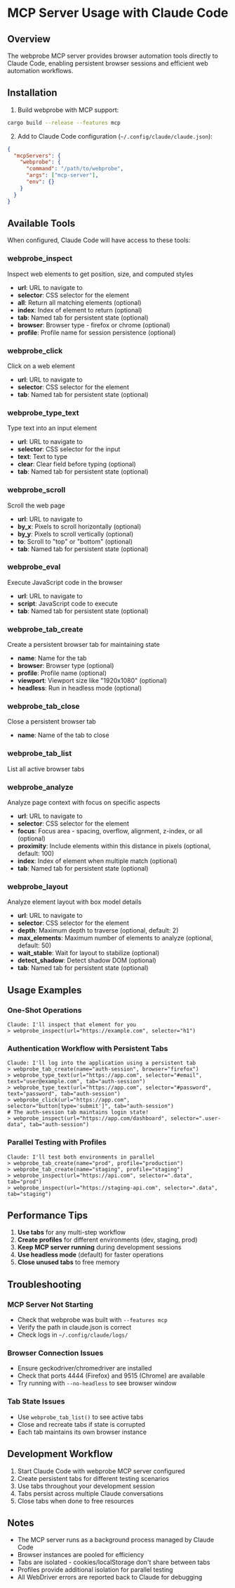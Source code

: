# MCP Server Usage with Claude Code

## Overview

The webprobe MCP server provides browser automation tools directly to Claude Code, enabling persistent browser sessions and efficient web automation workflows.

## Installation

1. Build webprobe with MCP support:
```bash
cargo build --release --features mcp
```

2. Add to Claude Code configuration (`~/.config/claude/claude.json`):
```json
{
  "mcpServers": {
    "webprobe": {
      "command": "/path/to/webprobe",
      "args": ["mcp-server"],
      "env": {}
    }
  }
}
```

## Available Tools

When configured, Claude Code will have access to these tools:

### webprobe_inspect
Inspect web elements to get position, size, and computed styles
- **url**: URL to navigate to
- **selector**: CSS selector for the element
- **all**: Return all matching elements (optional)
- **index**: Index of element to return (optional)
- **tab**: Named tab for persistent state (optional)
- **browser**: Browser type - firefox or chrome (optional)
- **profile**: Profile name for session persistence (optional)

### webprobe_click
Click on a web element
- **url**: URL to navigate to
- **selector**: CSS selector for the element
- **tab**: Named tab for persistent state (optional)

### webprobe_type_text
Type text into an input element
- **url**: URL to navigate to
- **selector**: CSS selector for the input
- **text**: Text to type
- **clear**: Clear field before typing (optional)
- **tab**: Named tab for persistent state (optional)

### webprobe_scroll
Scroll the web page
- **url**: URL to navigate to
- **by_x**: Pixels to scroll horizontally (optional)
- **by_y**: Pixels to scroll vertically (optional)
- **to**: Scroll to "top" or "bottom" (optional)
- **tab**: Named tab for persistent state (optional)

### webprobe_eval
Execute JavaScript code in the browser
- **url**: URL to navigate to
- **script**: JavaScript code to execute
- **tab**: Named tab for persistent state (optional)

### webprobe_tab_create
Create a persistent browser tab for maintaining state
- **name**: Name for the tab
- **browser**: Browser type (optional)
- **profile**: Profile name (optional)
- **viewport**: Viewport size like "1920x1080" (optional)
- **headless**: Run in headless mode (optional)

### webprobe_tab_close
Close a persistent browser tab
- **name**: Name of the tab to close

### webprobe_tab_list
List all active browser tabs

### webprobe_analyze
Analyze page context with focus on specific aspects
- **url**: URL to navigate to
- **selector**: CSS selector for the element
- **focus**: Focus area - spacing, overflow, alignment, z-index, or all (optional)
- **proximity**: Include elements within this distance in pixels (optional, default: 100)
- **index**: Index of element when multiple match (optional)
- **tab**: Named tab for persistent state (optional)

### webprobe_layout
Analyze element layout with box model details
- **url**: URL to navigate to
- **selector**: CSS selector for the element
- **depth**: Maximum depth to traverse (optional, default: 2)
- **max_elements**: Maximum number of elements to analyze (optional, default: 50)
- **wait_stable**: Wait for layout to stabilize (optional)
- **detect_shadow**: Detect shadow DOM (optional)
- **tab**: Named tab for persistent state (optional)

## Usage Examples

### One-Shot Operations
```
Claude: I'll inspect that element for you
> webprobe_inspect(url="https://example.com", selector="h1")
```

### Authentication Workflow with Persistent Tabs
```
Claude: I'll log into the application using a persistent tab
> webprobe_tab_create(name="auth-session", browser="firefox")
> webprobe_type_text(url="https://app.com", selector="#email", text="user@example.com", tab="auth-session")
> webprobe_type_text(url="https://app.com", selector="#password", text="password", tab="auth-session")
> webprobe_click(url="https://app.com", selector="button[type='submit']", tab="auth-session")
# The auth-session tab maintains login state!
> webprobe_inspect(url="https://app.com/dashboard", selector=".user-data", tab="auth-session")
```

### Parallel Testing with Profiles
```
Claude: I'll test both environments in parallel
> webprobe_tab_create(name="prod", profile="production")
> webprobe_tab_create(name="staging", profile="staging")
> webprobe_inspect(url="https://api.com", selector=".data", tab="prod")
> webprobe_inspect(url="https://staging-api.com", selector=".data", tab="staging")
```


## Performance Tips

1. **Use tabs** for any multi-step workflow
2. **Create profiles** for different environments (dev, staging, prod)
3. **Keep MCP server running** during development sessions
4. **Use headless mode** (default) for faster operations
5. **Close unused tabs** to free memory

## Troubleshooting

### MCP Server Not Starting
- Check that webprobe was built with `--features mcp`
- Verify the path in claude.json is correct
- Check logs in `~/.config/claude/logs/`

### Browser Connection Issues
- Ensure geckodriver/chromedriver are installed
- Check that ports 4444 (Firefox) and 9515 (Chrome) are available
- Try running with `--no-headless` to see browser window

### Tab State Issues
- Use `webprobe_tab_list()` to see active tabs
- Close and recreate tabs if state is corrupted
- Each tab maintains its own browser instance

## Development Workflow

1. Start Claude Code with webprobe MCP server configured
2. Create persistent tabs for different testing scenarios
3. Use tabs throughout your development session
4. Tabs persist across multiple Claude conversations
5. Close tabs when done to free resources

## Notes

- The MCP server runs as a background process managed by Claude Code
- Browser instances are pooled for efficiency
- Tabs are isolated - cookies/localStorage don't share between tabs
- Profiles provide additional isolation for parallel testing
- All WebDriver errors are reported back to Claude for debugging